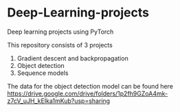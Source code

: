 # Deep-Learning-projects
Deep learning projects using PyTorch

This repository consists of 3 projects  

1. Gradient descent and backpropagation
2. Object detection
3. Sequence models

The data for the object detection model can be found here https://drive.google.com/drive/folders/1p2fh9GZoA4mk-z7cV_uJH_kEIka1mKub?usp=sharing
